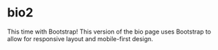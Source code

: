 # bio2

This time with Bootstrap! This version of the bio page uses Bootstrap to allow for responsive layout and mobile-first design.